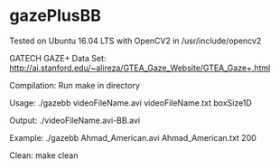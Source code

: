 # gazePlusBB

Tested on Ubuntu 16.04 LTS with OpenCV2 in /usr/include/opencv2

GATECH GAZE+ Data Set: http://ai.stanford.edu/~alireza/GTEA_Gaze_Website/GTEA_Gaze+.html

Compilation: Run make in directory

Usage: ./gazebb videoFileName.avi videoFileName.txt boxSize1D

Output: ./videoFileName.avi-BB.avi

Example: ./gazebb Ahmad_American.avi Ahmad_American.txt 200

Clean: make clean
